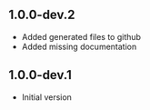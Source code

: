 
## 1.0.0-dev.2

- Added generated files to github
- Added missing documentation

## 1.0.0-dev.1

- Initial version
